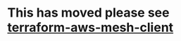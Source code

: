 
# This has moved please see [terraform-aws-mesh-client](https://github.com/NHSDigital/terraform-aws-mesh-client)